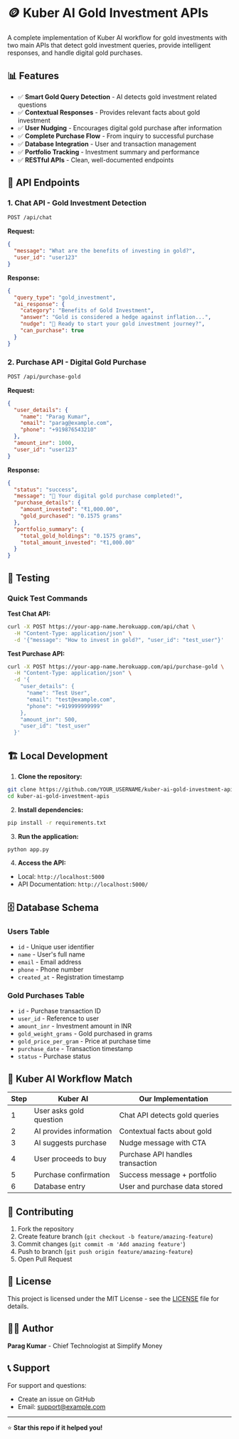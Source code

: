 # 🪙 Kuber AI Gold Investment APIs



A complete implementation of Kuber AI workflow for gold investments with two main APIs that detect gold investment queries, provide intelligent responses, and handle digital gold purchases.

## 📊 Features

- ✅ **Smart Gold Query Detection** - AI detects gold investment related questions
- ✅ **Contextual Responses** - Provides relevant facts about gold investment
- ✅ **User Nudging** - Encourages digital gold purchase after information
- ✅ **Complete Purchase Flow** - From inquiry to successful purchase
- ✅ **Database Integration** - User and transaction management
- ✅ **Portfolio Tracking** - Investment summary and performance
- ✅ **RESTful APIs** - Clean, well-documented endpoints

## 🔧 API Endpoints

### 1. Chat API - Gold Investment Detection
```bash
POST /api/chat
```
**Request:**
```json
{
  "message": "What are the benefits of investing in gold?",
  "user_id": "user123"
}
```

**Response:**
```json
{
  "query_type": "gold_investment",
  "ai_response": {
    "category": "Benefits of Gold Investment",
    "answer": "Gold is considered a hedge against inflation...",
    "nudge": "🌟 Ready to start your gold investment journey?",
    "can_purchase": true
  }
}
```

### 2. Purchase API - Digital Gold Purchase
```bash
POST /api/purchase-gold
```
**Request:**
```json
{
  "user_details": {
    "name": "Parag Kumar",
    "email": "parag@example.com",
    "phone": "+919876543210"
  },
  "amount_inr": 1000,
  "user_id": "user123"
}
```

**Response:**
```json
{
  "status": "success",
  "message": "🎉 Your digital gold purchase completed!",
  "purchase_details": {
    "amount_invested": "₹1,000.00",
    "gold_purchased": "0.1575 grams"
  },
  "portfolio_summary": {
    "total_gold_holdings": "0.1575 grams",
    "total_amount_invested": "₹1,000.00"
  }
}
```

## 🧪 Testing

### Quick Test Commands

**Test Chat API:**
```bash
curl -X POST https://your-app-name.herokuapp.com/api/chat \
  -H "Content-Type: application/json" \
  -d '{"message": "How to invest in gold?", "user_id": "test_user"}'
```

**Test Purchase API:**
```bash
curl -X POST https://your-app-name.herokuapp.com/api/purchase-gold \
  -H "Content-Type: application/json" \
  -d '{
    "user_details": {
      "name": "Test User",
      "email": "test@example.com",
      "phone": "+919999999999"
    },
    "amount_inr": 500,
    "user_id": "test_user"
  }'
```

## 🏗️ Local Development

1. **Clone the repository:**
```bash
git clone https://github.com/YOUR_USERNAME/kuber-ai-gold-investment-apis.git
cd kuber-ai-gold-investment-apis
```

2. **Install dependencies:**
```bash
pip install -r requirements.txt
```

3. **Run the application:**
```bash
python app.py
```

4. **Access the API:**
- Local: `http://localhost:5000`
- API Documentation: `http://localhost:5000/`


## 🗄️ Database Schema

### Users Table
- `id` - Unique user identifier
- `name` - User's full name
- `email` - Email address
- `phone` - Phone number
- `created_at` - Registration timestamp

### Gold Purchases Table
- `id` - Purchase transaction ID
- `user_id` - Reference to user
- `amount_inr` - Investment amount in INR
- `gold_weight_grams` - Gold purchased in grams
- `gold_price_per_gram` - Price at purchase time
- `purchase_date` - Transaction timestamp
- `status` - Purchase status

## 🎯 Kuber AI Workflow Match

| Step | Kuber AI | Our Implementation |
|------|----------|-------------------|
| 1 | User asks gold question | Chat API detects gold queries |
| 2 | AI provides information | Contextual facts about gold |
| 3 | AI suggests purchase | Nudge message with CTA |
| 4 | User proceeds to buy | Purchase API handles transaction |
| 5 | Purchase confirmation | Success message + portfolio |
| 6 | Database entry | User and purchase data stored |

## 🤝 Contributing

1. Fork the repository
2. Create feature branch (`git checkout -b feature/amazing-feature`)
3. Commit changes (`git commit -m 'Add amazing feature'`)
4. Push to branch (`git push origin feature/amazing-feature`)
5. Open Pull Request

## 📄 License

This project is licensed under the MIT License - see the [LICENSE](LICENSE) file for details.

## 👨‍💻 Author

**Parag Kumar** - Chief Technologist at Simplify Money

## 📞 Support

For support and questions:
- Create an issue on GitHub
- Email: support@example.com

---


⭐ **Star this repo if it helped you!**


